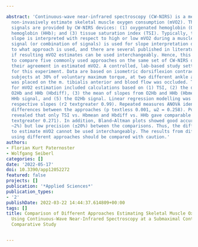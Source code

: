 ---
abstract: 'Continuous-wave near-infrared spectroscopy (CW-NIRS) is a method used to
  non-invasively estimate skeletal muscle oxygen consumption (mVO2). Three different
  signals are provided by CW-NIRS devices: (1) oxygenated hemoglobin (O2Hb); (2) deoxygenated
  hemoglobin (HHb); and (3) tissue saturation index (TSI). Typically, the signal’s
  slope is interpreted with respect to high or low mVO2 during a muscle action. What
  signal (or combination of signals) is used for slope interpretation differs according
  to what approach is used, and there are several published in literature. It is unclear
  if resulting mVO2 estimates can be used interchangeably. Hence, this work aimed
  to compare five commonly used approaches on the same set of CW-NIRS data regarding
  their agreement in estimated mVO2. A controlled, lab-based study setting was used
  for this experiment. Data are based on isometric dorsiflexion contractions of 15
  subjects at 30% of voluntary maximum torque, at two different ankle angles. CW-NIRS
  was placed on the m. tibialis anterior and blood flow was occluded. The approaches
  for mVO2 estimation included calculations based on (1) TSI, (2) the difference between
  O2Hb and HHb (Hbdiff), (3) the mean of slopes from O2Hb and HHb (Hbmean), (4) the
  HHb signal, and (5) the O2Hb signal. Linear regression modelling was used to calculate
  respective slopes (r2 textgreater 0.99). Repeated measures ANOVA identified significant
  differences between the approaches (p textless 0.001, ω2 = 0.258). Post-hoc tests
  revealed that only TSI vs. Hbmean and Hbdiff vs. HHb gave comparable results (p
  textgreater 0.271). In addition, Bland–Altman plots showed good accuracy (mean bias
  ~2%) but low precision (±20%) between the comparisons. Thus, the different approaches
  to estimate mVO2 cannot be used interchangeably. The results from different studies
  using different approaches should be compared with caution.'
authors:
- Florian Kurt Paternoster
- Wolfgang Seiberl
categories: []
date: '2022-05-17'
doi: 10.3390/app12052272
featured: false
projects: []
publication: '*Applied Sciences*'
publication_types:
- '2'
publishDate: 2022-03-22 14:44:37.614809+00:00
tags: []
title: Comparison of Different Approaches Estimating Skeletal Muscle Oxygen Consumption
  Using Continuous-Wave Near-Infrared Spectroscopy at a Submaximal Contraction Level—A
  Comparative Study

---
